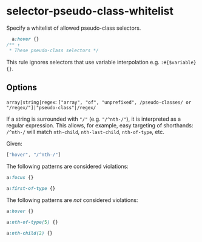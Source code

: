 # selector-pseudo-class-whitelist

Specify a whitelist of allowed pseudo-class selectors.

```css
  a:hover {}
/** ↑
 * These pseudo-class selectors */
```

This rule ignores selectors that use variable interpolation e.g. `:#{$variable} {}`.

## Options

`array|string|regex`: `["array", "of", "unprefixed", /pseudo-classes/ or "/regex/"]|"pseudo-class"|/regex/`

If a string is surrounded with `"/"` (e.g. `"/^nth-/"`), it is interpreted as a regular expression. This allows, for example, easy targeting of shorthands: `/^nth-/` will match `nth-child`, `nth-last-child`, `nth-of-type`, etc.

Given:

```js
["hover", "/^nth-/"]
```

The following patterns are considered violations:

```css
a:focus {}
```

```css
a:first-of-type {}
```

The following patterns are *not* considered violations:

```css
a:hover {}
```

```css
a:nth-of-type(5) {}
```

```css
a:nth-child(2) {}
```
